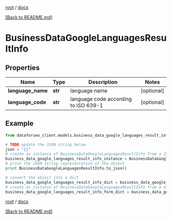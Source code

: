 [root](./../ "root") / [docs](./ "docs")

[[Back to README.md]](./../README.md "[Back to README.md]")

# BusinessDataGoogleLanguagesResultInfo

## Properties

Name | Type | Description | Notes
------------ | ------------- | ------------- | -------------
**language_name** | **str** | language name | [optional]
**language_code** | **str** | language code according to ISO 639-1 | [optional]

## Example

```python
from dataforseo_client.models.business_data_google_languages_result_info import BusinessDataGoogleLanguagesResultInfo

# TODO update the JSON string below
json = "{}"
# create an instance of BusinessDataGoogleLanguagesResultInfo from a JSON string
business_data_google_languages_result_info_instance = BusinessDataGoogleLanguagesResultInfo.from_json(json)
# print the JSON string representation of the object
print BusinessDataGoogleLanguagesResultInfo.to_json()

# convert the object into a dict
business_data_google_languages_result_info_dict = business_data_google_languages_result_info_instance.to_dict()
# create an instance of BusinessDataGoogleLanguagesResultInfo from a dict
business_data_google_languages_result_info_form_dict = business_data_google_languages_result_info.from_dict(business_data_google_languages_result_info_dict)
```

  

[root](./../ "root") / [docs](./ "docs")

[[Back to README.md]](./../README.md "[Back to README.md]")